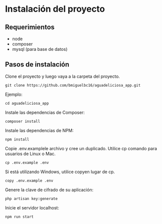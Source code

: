 # Instalación del proyecto

## Requerimientos
- node
- composer
- mysql (para base de datos)

## Pasos de instalación

Clone el proyecto y luego vaya a la carpeta del proyecto.
``` 
git clone https://github.com/bmiguelbc16/aguadeliciosa_app.git
``` 
Ejemplo:
``` 
cd aguadeliciosa_app
``` 
Instale las dependencias de Composer:
``` 
composer install
``` 
Instale las dependencias de NPM:
``` 
npm install
``` 
Copie .env.examplele archivo y cree un duplicado. Utilice cp comando para usuarios de Linux o Mac.
``` 
cp .env.example .env
``` 
Si está utilizando Windows, utilice copyen lugar de cp.
``` 
copy .env.example .env
``` 
Genere la clave de cifrado de su aplicación:
``` 
php artisan key:generate
``` 

Inicie el servidor localhost:
``` 
npm run start
``` 
